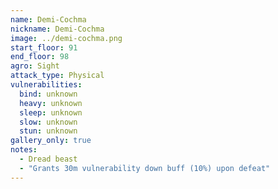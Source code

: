```yaml
---
name: Demi-Cochma
nickname: Demi-Cochma
image: ../demi-cochma.png
start_floor: 91
end_floor: 98
agro: Sight
attack_type: Physical
vulnerabilities:
  bind: unknown
  heavy: unknown
  sleep: unknown
  slow: unknown
  stun: unknown
gallery_only: true
notes:
  - Dread beast
  - "Grants 30m vulnerability down buff (10%) upon defeat"
---
```

